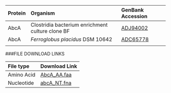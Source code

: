 Protein | Organism | GenBank Accession |
 :--- | :--- | :--- |
| AbcA | Clostridia bacterium enrichment culture clone BF | [ADJ94002](http://www.ncbi.nlm.nih.gov/protein/ADJ94002) |
| AbcA | *Ferroglobus placidus* DSM 10642 | [ADC65778](http://www.ncbi.nlm.nih.gov/protein/ADC65778) |
| | | []() |

###FILE DOWNLOAD LINKS

 File type | Download Link |
 :--- | :---------- | 
| Amino Acid | [AbcA_AA.faa](amino_acid/AbcA_AA.faa) |
| Nucleotide | [abcA_NT.fna](nucleotide/abcA_NT.fna) |

